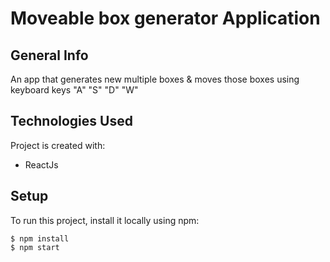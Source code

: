 # Moveable box generator Application

## General Info

An app that generates new multiple boxes & moves those boxes using keyboard keys "A" "S" "D" "W"

## Technologies Used

Project is created with:

- ReactJs

## Setup

To run this project, install it locally using npm:

```
$ npm install
$ npm start
```
